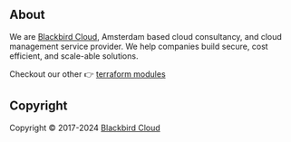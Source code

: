 ## About

We are [Blackbird Cloud](https://blackbird.cloud), Amsterdam based cloud consultancy, and cloud management service provider. We help companies build secure, cost efficient, and scale-able solutions.

Checkout our other :point_right: [terraform modules](https://registry.terraform.io/namespaces/blackbird-cloud)

## Copyright

Copyright © 2017-2024 [Blackbird Cloud](https://www.blackbird.cloud)

